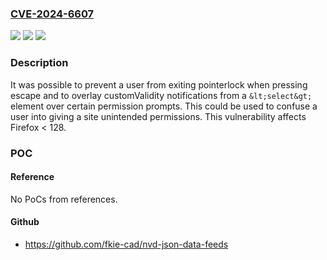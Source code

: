 ### [CVE-2024-6607](https://cve.mitre.org/cgi-bin/cvename.cgi?name=CVE-2024-6607)
![](https://img.shields.io/static/v1?label=Product&message=Firefox&color=blue)
![](https://img.shields.io/static/v1?label=Version&message=unspecified%3C%20128%20&color=brighgreen)
![](https://img.shields.io/static/v1?label=Vulnerability&message=Leaving%20pointerlock%20by%20pressing%20the%20escape%20key%20could%20be%20prevented&color=brighgreen)

### Description

It was possible to prevent a user from exiting pointerlock when pressing escape and to overlay customValidity notifications from a `&lt;select&gt;` element over certain permission prompts. This could be used to confuse a user into giving a site unintended permissions. This vulnerability affects Firefox < 128.

### POC

#### Reference
No PoCs from references.

#### Github
- https://github.com/fkie-cad/nvd-json-data-feeds

